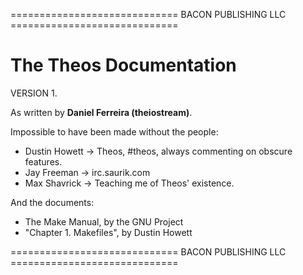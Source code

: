 ============================= BACON PUBLISHING LLC =============================

# The Theos Documentation

VERSION 1.

As written by **Daniel Ferreira (theiostream)**.

Impossible to have been made without the people:

* Dustin Howett -> Theos, #theos, always commenting on obscure features.
* Jay Freeman -> irc.saurik.com
* Max Shavrick -> Teaching me of Theos' existence.

And the documents:

* The Make Manual, by the GNU Project
* "Chapter 1. Makefiles", by Dustin Howett

============================= BACON PUBLISHING LLC =============================